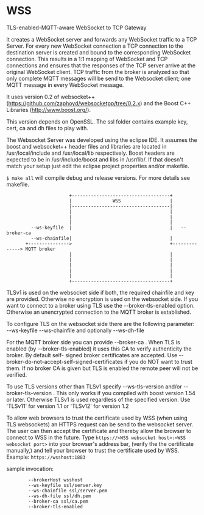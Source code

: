 WSS
===

TLS-enabled-MQTT-aware WebSocket to TCP Gateway

It creates a WebSocket server and forwards any WebSocket traffic to a TCP Server.
For every new WebSocket connection a TCP connection to the destination server is created and bound to the corresponding WebSocket connection.
This results in a 1:1 mapping of WebSocket and TCP connections and ensures that the responses of the TCP server arrive at the original WebSocket client.
TCP traffic from the broker is analyzed so that only complete MQTT messages will be send to the Websocket client; one MQTT message in every WebSocket message. 

It uses version 0.2 of websocket++ (https://github.com/zaphoyd/websocketpp/tree/0.2.x) and the Boost C++ Libraries (http://www.boost.org/).

This version depends on OpenSSL.
The ssl folder contains example key, cert, ca and dh files to play with.

The Websocket Server was developed using the eclipse IDE.
It assumes the boost and websocket++ header files and libraries are located in /usr/local/include and /usr/local/lib respectively. Boost headers are expected to be in /usr/include/boost and libs in /usr/lib/. If that doesn't match your setup just edit the eclipse project properties and/or makefile.

```$ make all``` will compile debug and release versions. For more details see makefile.

```
                       +------------------------------------+
                       |               WSS                  |
                       |------------------------------------|
                       |                                    |
                       |                                    |
                       |                                    |
         --ws-keyfile  |                                    |   --broker-ca
         --ws-chainfile|                                    |
       +--------------->                                    +--------------> MQTT broker
                       |                                    |
                       |                                    |
                       |                                    |
                       |                                    |
                       |                                    |
                       +------------------------------------+
```

TLSv1 is used on the websocket side if both, the required chainfile and key are provided. Otherwise no encryption is used on the websocket side.
If you want to connect to a broker using TLS use the --broker-tls-enabled option. Otherwise an unencrypted connection to the MQTT broker is established.

To configure TLS on the websocket side there are the following parameter: --ws-keyfile <websocket server key file> --ws-chainfile <websocket server certificate file> and optionally --ws-dh-file <diffie-hellman parameter file>

For the MQTT broker side you can provide --broker-ca <MQTT broker CA>. When TLS is enabled (by --broker-tls-enabled) it uses this CA to verify authenticity the broker. By default self- signed broker certificates are accepted. Use --broker-do-not-accept-self-signed-certificates if you do NOT want to trust them. If no broker CA is given but TLS is enabled the remote peer will not be verified.

To use TLS versions other than TLSv1 specify --ws-tls-version <version> and/or --broker-tls-version <version>. This only works if you compiled with boost version 1.54 or later. Otherwise TLSv1 is used regardless of the specified version.
Use 'TLSv11' for version 1.1 or 'TLSv12' for version 1.2

To allow web browsers to trust the certificate used by WSS (when using TLS websockets) an HTTPS request can be send to the websocket server. The user can then accept the certificate and thereby allow the browser to connect to WSS in the future.
Type ```https://<WSS websocket host>:<WSS websocket port>``` into your browser's address bar, (verify the the certificate manually,) and tell your browser to trust the certificate used by WSS. Example: ```https://wsshost:1883``` 

sample invocation:

```$ ./WSS_release 
		--brokerHost wsshost 
		--ws-keyfile ssl/server.key 
		--ws-chainfile ssl/server.pem  
		--ws-dh-file ssl/dh.pem 
		--broker-ca ssl/ca.pem
		--broker-tls-enabled
``` 


